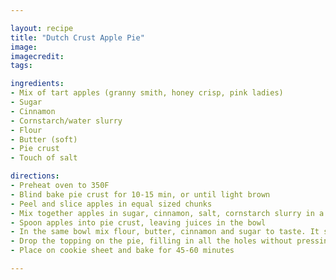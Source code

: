 ```yaml
---

layout: recipe
title: "Dutch Crust Apple Pie"
image:
imagecredit:
tags:

ingredients:
- Mix of tart apples (granny smith, honey crisp, pink ladies)
- Sugar
- Cinnamon
- Cornstarch/water slurry
- Flour
- Butter (soft)
- Pie crust
- Touch of salt

directions:
- Preheat oven to 350F
- Blind bake pie crust for 10-15 min, or until light brown
- Peel and slice apples in equal sized chunks
- Mix together apples in sugar, cinnamon, salt, cornstarch slurry in a large bowl. Let sit for juice to come out.
- Spoon apples into pie crust, leaving juices in the bowl
- In the same bowl mix flour, butter, cinnamon and sugar to taste. It should be a light-medium brown color. It should resemble a cookie dough like consistency.
- Drop the topping on the pie, filling in all the holes without pressing the topping into the pie.
- Place on cookie sheet and bake for 45-60 minutes

---
```

